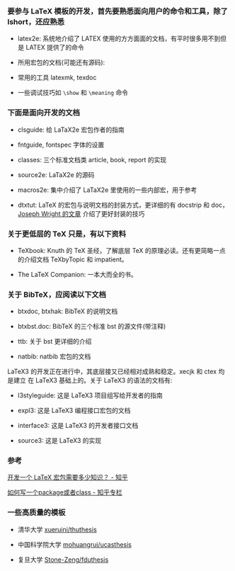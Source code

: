 ### 要参与 LaTeX 模板的开发，首先要熟悉面向用户的命令和工具，除了 lshort，还应熟悉

- latex2e: 系统地介绍了 LATEX 使用的方方面面的文档，有平时很多用不到但是 LATEX 提供了的命令

- 所用宏包的文档(可能还有源码):

- 常用的工具 latexmk, texdoc

- 一些调试技巧如 `\show` 和 `\meaning` 命令

### 下面是面向开发的文档

- clsguide: 给 LaTaX2e 宏包作者的指南

- fntguide, fontspec 字体的设置

- classes: 三个标准文档类 article, book, report 的实现

- source2e: LaTaX2e 的源码

- macros2e: 集中介绍了 LaTaX2e 里使用的一些内部宏，用于参考

- dtxtut: LaTeX 的宏包与说明文档的封装方式，更详细的有 docstrip 和 doc，[Joseph Wright 的文章](http://www.texdev.net/2009/10/06/a-model-dtx-file/) 介绍了更好封装的技巧

### 关于更低层的 TeX 只是，有以下资料

- TeXbook: Knuth 的 TeX 圣经，了解底层 TeX 的原理必读。还有更简略一点的介绍文档 TeXbyTopic 和 impatient。

- The LaTeX Companion: 一本大而全的书。

### 关于 BibTeX，应阅读以下文档

- btxdoc, btxhak: BibTeX 的说明文档

- btxbst.doc: BibTeX 的三个标准 bst 的源文件(带注释)

- ttb: 关于 bst 更详细的介绍

- natbib: natbib 宏包的文档

LaTeX3 的开发正在进行中，其底层接又已经相对成熟和稳定。xecjk 和 ctex 均是建立 在 LaTeX3 基础上的。关于 LaTeX3 的语法的文档有:

- l3styleguide: 这是 LaTeX3 项目组写给开发者的指南

- expl3: 这是 LaTeX3 编程接口宏包的文档

- interface3: 这是 LaTeX3 的开发者接口文档

- source3: 这是 LaTeX3 的实现

### 参考

[开发一个 LaTeX 宏包需要多少知识？ - 知乎](https://www.zhihu.com/question/27017364)

[如何写一个package或者class - 知乎专栏](https://zhuanlan.zhihu.com/p/19705200)

### 一些高质量的模板

- 清华大学 [xueruini/thuthesis](https://github.com/xueruini/thuthesis)

- 中国科学院大学 [mohuangrui/ucasthesis](https://github.com/mohuangrui/ucasthesis)

- 复旦大学 [Stone-Zeng/fduthesis](https://github.com/Stone-Zeng/fduthesis)

